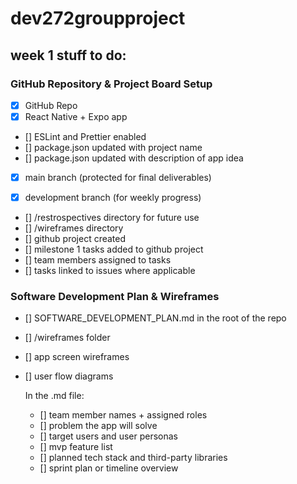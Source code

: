# dev272groupproject

## week 1 stuff to do:

### GitHub Repository & Project Board Setup

- [x] GitHub Repo
- [x] React Native + Expo app
- [] ESLint and Prettier enabled
- [] package.json updated with project name
- [] package.json updated with description of app idea

- [x] main branch (protected for final deliverables)

- [x] development branch (for weekly progress)
- [] /restrospectives directory for future use
- [] /wireframes directory
- [] github project created
- [] milestone 1 tasks added to github project
- [] team members assigned to tasks
- [] tasks linked to issues where applicable

### Software Development Plan & Wireframes

- [] SOFTWARE_DEVELOPMENT_PLAN.md in the root of the repo
- [] /wireframes folder
- [] app screen wireframes
- [] user flow diagrams

  In the .md file:
  - [] team member names + assigned roles
  - [] problem the app will solve
  - [] target users and user personas
  - [] mvp feature list
  - [] planned tech stack and third-party libraries
  - [] sprint plan or timeline overview
